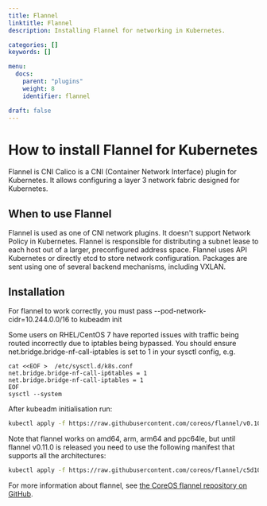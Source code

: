 ```yaml
---
title: Flannel
linktitle: Flannel
description: Installing Flannel for networking in Kubernetes.

categories: []
keywords: []

menu:
  docs:
    parent: "plugins"
    weight: 8
    identifier: flannel

draft: false
---
```


# How to install Flannel for Kubernetes

Flannel is CNI Calico is a CNI (Container Network Interface) plugin for Kubernetes. It allows configuring a layer 3 network fabric designed for Kubernetes.


## When to use Flannel
Flannel is used as one of CNI network plugins. It doesn't support Network Policy in Kubernetes. Flannel is responsible for distributing a subnet lease to each host out of a larger, preconfigured address space.
Flannel uses API Kubernetes or directly etcd to store network configuration. Packages are sent using one of several backend mechanisms, including VXLAN.

## Installation
For flannel to work correctly, you must pass --pod-network-cidr=10.244.0.0/16 to kubeadm init

Some users on RHEL/CentOS 7 have reported issues with traffic being routed incorrectly due to iptables being bypassed. You should ensure net.bridge.bridge-nf-call-iptables is set to 1 in your sysctl config, e.g.
```
cat <<EOF >  /etc/sysctl.d/k8s.conf
net.bridge.bridge-nf-call-ip6tables = 1
net.bridge.bridge-nf-call-iptables = 1
EOF
sysctl --system
```

After kubeadm initialisation run:

```bash
kubectl apply -f https://raw.githubusercontent.com/coreos/flannel/v0.10.0/Documentation/kube-flannel.yml
```

Note that flannel works on amd64, arm, arm64 and ppc64le, but until flannel v0.11.0 is released you need to use the following manifest that supports all the architectures:

```bash
kubectl apply -f https://raw.githubusercontent.com/coreos/flannel/c5d10c8/Documentation/kube-flannel.yml
```

For more information about flannel, see [the CoreOS flannel repository on GitHub](https://github.com/coreos/flannel).
